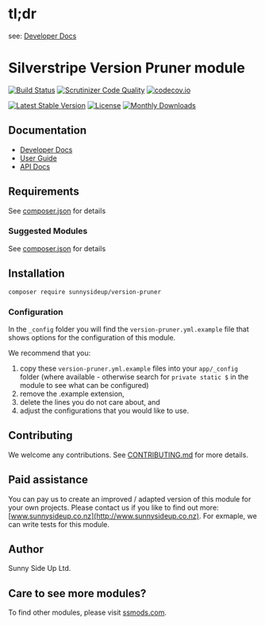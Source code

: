 # tl;dr

see: [Developer Docs](docs/en/INDEX.md)

# Silverstripe Version Pruner module


[![Build Status](https://travis-ci.org/sunnysideup/silverstripe-version-pruner.svg?branch=master)](https://travis-ci.org/sunnysideup/silverstripe-version-pruner)
[![Scrutinizer Code Quality](https://scrutinizer-ci.com/g/sunnysideup/silverstripe-version-pruner/badges/quality-score.png?b=master)](https://scrutinizer-ci.com/g/sunnysideup/silverstripe-version-pruner/?branch=master)
[![codecov.io](https://codecov.io/github/sunnysideup/silverstripe-version-pruner/coverage.svg?branch=master)](https://codecov.io/github/sunnysideup/silverstripe-version-pruner?branch=master)

[![Latest Stable Version](https://poser.pugx.org/sunnysideup/version-pruner/version)](https://packagist.org/packages/sunnysideup/version-pruner)
[![License](https://poser.pugx.org/sunnysideup/version-pruner/license)](https://packagist.org/packages/sunnysideup/version-pruner)
[![Monthly Downloads](https://poser.pugx.org/sunnysideup/version-pruner/d/monthly)](https://packagist.org/packages/sunnysideup/version-pruner)


## Documentation



 * [Developer Docs](docs/en/INDEX.md)
 * [User Guide](docs/en/userguide.md)
 * [API Docs](http://docs.ssmods.com/sunnysideup/version-pruner/classes.xhtml)


## Requirements



See [composer.json](composer.json) for details


### Suggested Modules



See [composer.json](composer.json) for details


## Installation


```
composer require sunnysideup/version-pruner
```

### Configuration



In the `_config` folder you will find the `version-pruner.yml.example`
file that shows options for the configuration of this module.

We recommend that you:

  1. copy these `version-pruner.yml.example` files into your
`app/_config` folder (where available - otherwise search for `private static $` in the module to see what can be configured)
  2. remove the .example extension,
  3. delete the lines you do not care about, and
  4. adjust the configurations that you would like to use.


## Contributing



We welcome any contributions. See [CONTRIBUTING.md](CONTRIBUTING.md) for more details.

## Paid assistance



You can pay us to create an improved / adapted version of this module for your own projects.  Please contact us if you like to find out more: [www.sunnysideup.co.nz](http://www.sunnysideup.co.nz).  For exmaple, we can write tests for this module.  

## Author



Sunny Side Up Ltd.


## Care to see more modules?

To find other modules, please visit [ssmods.com](http://ssmods.com/).
